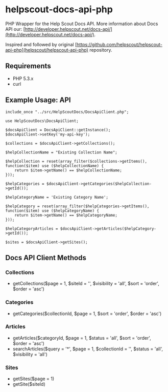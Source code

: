 helpscout-docs-api-php
======================

PHP Wrapper for the Help Scout Docs API.
More information about Docs API our: [http://developer.helpscout.net/docs-api/](http://developer.helpscout.net/docs-api/).

Inspired and followed by original [https://github.com/helpscout/helpscout-api-php](helpscout/helpscout-api-php) repository.

Requirements
---------------------
* PHP 5.3.x
* curl

Example Usage: API
---------------------
<pre><code>include_once "../src/HelpScoutDocs/DocsApiClient.php";

use HelpScoutDocs\DocsApiClient;

$docsApiClient = DocsApiClient::getInstance();
$docsApiClient->setKey('my-api-key');

$collections = $docsApiClient->getCollections();

$helpCollectionName = "Existing Collection Name";

$helpCollection = reset(array_filter($collections->getItems(), function($item) use ($helpCollectionName) {
    return $item->getName() == $helpCollectionName;
}));

$helpCategories = $docsApiClient->getCategories($helpCollection->getId());

$helpCategoryName = 'Existing Category Name';

$helpCategory = reset(array_filter($helpCategories->getItems(), function($item) use ($helpCategoryName) {
    return $item->getName() == $helpCategoryName;
}));

$helpCategoryArticles = $docsApiClient->getArticles($helpCategory->getId());

$sites = $docsApiClient->getSites();
</code></pre>

Docs API Client Methods
--------------------

### Collections
* getCollections($page = 1, $siteId = '', $visibility = 'all', $sort = 'order', $order = 'asc')

### Categories
* getCategories($collectionId, $page = 1, $sort = 'order', $order = 'asc')

### Articles
* getArticles($categoryId, $page = 1, $status = 'all', $sort = 'order', $order = 'asc')
* searchArticles($query = '*', $page = 1, $collectionId = '', $status = 'all', $visibility = 'all')

### Sites
* getSites($page = 1)
* getSite($siteId)

